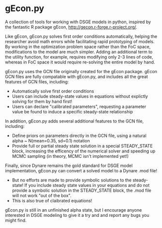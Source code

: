 # gEcon.py
A collection of tools for working with DSGE models in python, inspired by the fantastic R package gEcon, http://gecon.r-forge.r-project.org/.

Like gEcon, gEcon.py solves first order conditions automatically, helping the researcher avoid math errors while facilitating rapid prototyping of models. By working in the optimization problem space rather than the FoC space, modifications to the model are much simpler. Adding an additional term to the utility function, for example, requires modifying only 2-3 lines of code, whereas in FoC space it would require re-solving the entire model by hand.

gEcon.py uses the GCN file originally created for the gEcon package. gEcon GCN files are fully compatable with gEcon.py, and includes all the great features of GCN files, including:
* Automatically solve first order conditions
* Users can include steady-state values in equations without explictly solving for them by hand first!
* Users can declare "calibrated parameters", requesting a parameter value be found to induce a specific steady-state relationship

In addition, gEcon.py adds several additional features to the GCN file, including:

* Define priors on parameters directly in the GCN file, using a natural alpha ~ N(mean=0.35, sd=0.1) notation
* Provide full or partial steady state solution in a special STEADY_STATE block, increasing the efficency of the numerical solver and speeding up MCMC sampling (in theory, MCMC isn't implemented yet!)

Finally, since Dynare remains the gold standard for DSGE model implementation, gEcon.py can convert a solved model to a Dynare .mod file!
* But no efforts are made to provide symbolic solutions to the steady-state! If you include steady state values in your equations and do not provide a symbolic solution in the STEADY_STATE block, the .mod file will not work "out of the box".
* This is also true of claibrated equations!

gEcon.py is still in an unfinished alpha state, but I encourage anyone interested in DSGE modeling to give it a try and and report any bugs you might find.
